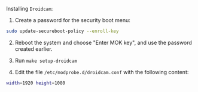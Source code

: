 Installing `Droidcam`:

1. Create a password for the security boot menu:

```bash
sudo update-secureboot-policy --enroll-key
```

2. Reboot the system and choose "Enter MOK key", and use the password created earlier.

3. Run `make setup-droidcam`

4. Edit the file `/etc/modprobe.d/droidcam.conf` with the following content:

```bash
width=1920 height=1080
```
